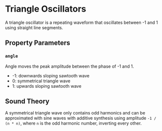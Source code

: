 # Triangle Oscillators

A triangle oscillator is a repeating waveform that oscillates between -1 and 1
using straight line segments.

## Property Parameters

### `angle`

Angle moves the peak amplitude between the phase of -1 and 1.

 - -1: downwards sloping sawtooth wave
 - 0: symmetrical triangle wave
 - 1: upwards sloping sawtooth wave

## Sound Theory

A symmetrical triangle wave only contains odd harmonics and can be approximated
with sine waves with additive synthesis using amplitude `-1 / (n * n)`, where
`n` is the odd harmonic number, inverting every other.
